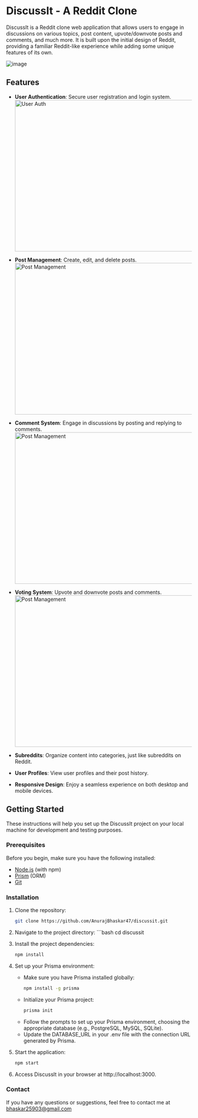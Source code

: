 # DiscussIt - A Reddit Clone

DiscussIt is a Reddit clone web application that allows users to engage in discussions on various topics, post content, upvote/downvote posts and comments, and much more. It is built upon the initial design of Reddit, providing a familiar Reddit-like experience while adding some unique features of its own.

![image](https://github.com/AnurajBhaskar47/DiscussIt/assets/97795939/17875f62-3bee-45a4-b68c-f206cd6a2a43)


## Features

- **User Authentication**: Secure user registration and login system.<br>
          <img src="https://github.com/AnurajBhaskar47/DiscussIt/assets/97795939/c14952d7-65b3-4bda-b847-5bb2ee9cd4d3" width="850" height="410" alt="User Auth">
        
- **Post Management**: Create, edit, and delete posts.
        <img src="https://github.com/AnurajBhaskar47/DiscussIt/assets/97795939/8014415a-d7ad-4413-a80b-4d2186297fc2" width="850" height="410" alt="Post Management">
        
- **Comment System**: Engage in discussions by posting and replying to comments.
        <img src="https://github.com/AnurajBhaskar47/DiscussIt/assets/97795939/149d1bbc-7bbe-4760-acf4-773db73effa8" width="850" height="410" alt="Post Management">
     
- **Voting System**: Upvote and downvote posts and comments.
        <img src="https://github.com/AnurajBhaskar47/DiscussIt/assets/97795939/4b694758-3225-4d94-91e5-167efcbabdac" width="850" height="410" alt="Post Management">
       
- **Subreddits**: Organize content into categories, just like subreddits on Reddit.
          
- **User Profiles**: View user profiles and their post history.
- **Responsive Design**: Enjoy a seamless experience on both desktop and mobile devices.

## Getting Started

These instructions will help you set up the DiscussIt project on your local machine for development and testing purposes.

### Prerequisites

Before you begin, make sure you have the following installed:

- [Node.js](https://nodejs.org/) (with npm)
- [Prism](https://www.prisma.io/) (ORM)
- [Git](https://git-scm.com/)

### Installation

1. Clone the repository:

   ```bash
   git clone https://github.com/AnurajBhaskar47/discussit.git

2. Navigate to the project directory:
       ```bash
   cd discussit
3. Install the project dependencies:
    ```bash
    npm install
    
4. Set up your Prisma environment:
   <ul>
      <li>
         Make sure you have Prisma installed globally:

   ```bash
   npm install -g prisma
   ```
      </li>
      <li>
      Initialize your Prisma project:
   
   ```bash
   prisma init
   ```
      </li>
      <li>
         Follow the prompts to set up your Prisma environment, choosing the appropriate database (e.g., PostgreSQL, MySQL, SQLite).
      </li>
      <li>
         Update the DATABASE_URL in your .env file with the connection URL generated by Prisma.
      </li>
   </ul>
6. Start the application:
   ```bash
   npm start
7. Access DiscussIt in your browser at http://localhost:3000.

### Contact
If you have any questions or suggestions, feel free to contact me at [bhaskar25903@gmail.com](url)
